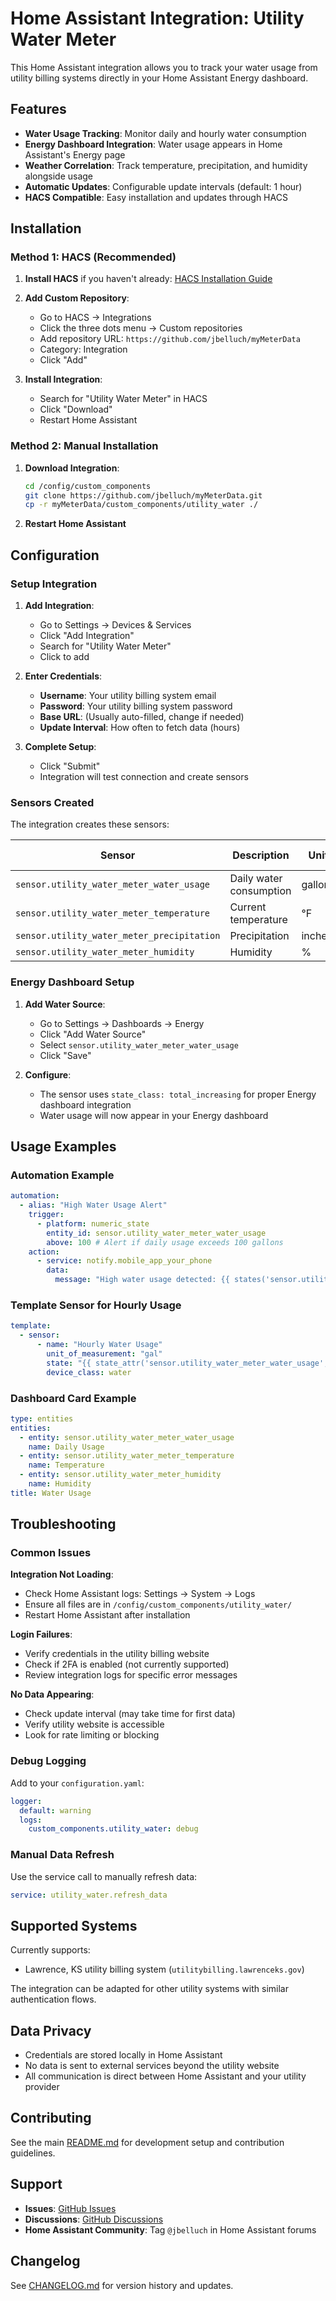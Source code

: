 # Home Assistant Integration: Utility Water Meter

This Home Assistant integration allows you to track your water usage from utility billing systems directly in your Home Assistant Energy dashboard.

## Features

- **Water Usage Tracking**: Monitor daily and hourly water consumption
- **Energy Dashboard Integration**: Water usage appears in Home Assistant's Energy page
- **Weather Correlation**: Track temperature, precipitation, and humidity alongside usage
- **Automatic Updates**: Configurable update intervals (default: 1 hour)
- **HACS Compatible**: Easy installation and updates through HACS

## Installation

### Method 1: HACS (Recommended)

1. **Install HACS** if you haven't already: [HACS Installation Guide](https://hacs.xyz/docs/setup/download)

2. **Add Custom Repository**:

   - Go to HACS → Integrations
   - Click the three dots menu → Custom repositories
   - Add repository URL: `https://github.com/jbelluch/myMeterData`
   - Category: Integration
   - Click "Add"

3. **Install Integration**:
   - Search for "Utility Water Meter" in HACS
   - Click "Download"
   - Restart Home Assistant

### Method 2: Manual Installation

1. **Download Integration**:

   ```bash
   cd /config/custom_components
   git clone https://github.com/jbelluch/myMeterData.git
   cp -r myMeterData/custom_components/utility_water ./
   ```

2. **Restart Home Assistant**

## Configuration

### Setup Integration

1. **Add Integration**:

   - Go to Settings → Devices & Services
   - Click "Add Integration"
   - Search for "Utility Water Meter"
   - Click to add

2. **Enter Credentials**:

   - **Username**: Your utility billing system email
   - **Password**: Your utility billing system password
   - **Base URL**: (Usually auto-filled, change if needed)
   - **Update Interval**: How often to fetch data (hours)

3. **Complete Setup**:
   - Click "Submit"
   - Integration will test connection and create sensors

### Sensors Created

The integration creates these sensors:

| Sensor                                     | Description             | Unit    | Device Class  |
| ------------------------------------------ | ----------------------- | ------- | ------------- |
| `sensor.utility_water_meter_water_usage`   | Daily water consumption | gallons | water         |
| `sensor.utility_water_meter_temperature`   | Current temperature     | °F      | temperature   |
| `sensor.utility_water_meter_precipitation` | Precipitation           | inches  | precipitation |
| `sensor.utility_water_meter_humidity`      | Humidity                | %       | humidity      |

### Energy Dashboard Setup

1. **Add Water Source**:

   - Go to Settings → Dashboards → Energy
   - Click "Add Water Source"
   - Select `sensor.utility_water_meter_water_usage`
   - Click "Save"

2. **Configure**:
   - The sensor uses `state_class: total_increasing` for proper Energy dashboard integration
   - Water usage will now appear in your Energy dashboard

## Usage Examples

### Automation Example

```yaml
automation:
  - alias: "High Water Usage Alert"
    trigger:
      - platform: numeric_state
        entity_id: sensor.utility_water_meter_water_usage
        above: 100 # Alert if daily usage exceeds 100 gallons
    action:
      - service: notify.mobile_app_your_phone
        data:
          message: "High water usage detected: {{ states('sensor.utility_water_meter_water_usage') }} gallons today"
```

### Template Sensor for Hourly Usage

```yaml
template:
  - sensor:
      - name: "Hourly Water Usage"
        unit_of_measurement: "gal"
        state: "{{ state_attr('sensor.utility_water_meter_water_usage', 'latest_hourly_usage') }}"
        device_class: water
```

### Dashboard Card Example

```yaml
type: entities
entities:
  - entity: sensor.utility_water_meter_water_usage
    name: Daily Usage
  - entity: sensor.utility_water_meter_temperature
    name: Temperature
  - entity: sensor.utility_water_meter_humidity
    name: Humidity
title: Water Usage
```

## Troubleshooting

### Common Issues

**Integration Not Loading**:

- Check Home Assistant logs: Settings → System → Logs
- Ensure all files are in `/config/custom_components/utility_water/`
- Restart Home Assistant after installation

**Login Failures**:

- Verify credentials in the utility billing website
- Check if 2FA is enabled (not currently supported)
- Review integration logs for specific error messages

**No Data Appearing**:

- Check update interval (may take time for first data)
- Verify utility website is accessible
- Look for rate limiting or blocking

### Debug Logging

Add to your `configuration.yaml`:

```yaml
logger:
  default: warning
  logs:
    custom_components.utility_water: debug
```

### Manual Data Refresh

Use the service call to manually refresh data:

```yaml
service: utility_water.refresh_data
```

## Supported Systems

Currently supports:

- Lawrence, KS utility billing system (`utilitybilling.lawrenceks.gov`)

The integration can be adapted for other utility systems with similar authentication flows.

## Data Privacy

- Credentials are stored locally in Home Assistant
- No data is sent to external services beyond the utility website
- All communication is direct between Home Assistant and your utility provider

## Contributing

See the main [README.md](README.md) for development setup and contribution guidelines.

## Support

- **Issues**: [GitHub Issues](https://github.com/jbelluch/myMeterData/issues)
- **Discussions**: [GitHub Discussions](https://github.com/jbelluch/myMeterData/discussions)
- **Home Assistant Community**: Tag `@jbelluch` in Home Assistant forums

## Changelog

See [CHANGELOG.md](CHANGELOG.md) for version history and updates.
